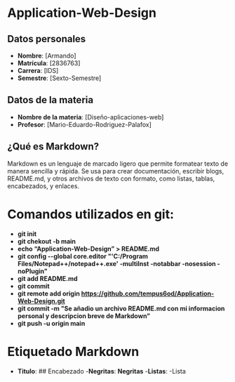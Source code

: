 # Application-Web-Design
## Datos personales
- **Nombre**: [Armando]
- **Matrícula**: [2836763]
- **Carrera**: [IDS]
- **Semestre**: [Sexto-Semestre]

## Datos de la materia
- **Nombre de la materia**: [Diseño-aplicaciones-web]
- **Profesor**: [Mario-Eduardo-Rodriguez-Palafox]

## ¿Qué es Markdown?
Markdown es un lenguaje de marcado ligero que permite formatear texto de manera sencilla y rápida. Se usa para crear documentación, escribir blogs, README.md, y otros archivos de texto con formato, como listas, tablas, encabezados, y enlaces.

# Comandos utilizados en git:

- **git init**
- **git chekout -b main**
- **echo “Application-Web-Design” > README.md**
- **git config --global core.editor "'C:/Program Files/Notepad++/notepad++.exe' -multiInst -notabbar -nosession -noPlugin"**
- **git add README.md**
- **git commit**
- **git remote add origin https://github.com/tempus6od/Application-Web-Design.git**
- **git commit -m "Se añadio un archivo README.md con mi informacion personal y descripcion breve de Markdown"**
- **git push -u origin main**

# Etiquetado Markdown
- **Titulo**: ## Encabezado
-**Negritas**: **Negritas**
-**Listas**: -Lista
